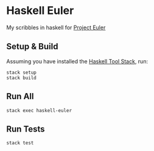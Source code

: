 # Haskell Euler
My scribbles in haskell for [Project Euler](https://projecteuler.net)

## Setup & Build
Assuming you have installed the [Haskell Tool Stack](https://www.haskellstack.org), run:
```
stack setup
stack build
```

## Run All
```
stack exec haskell-euler
```

## Run Tests
```
stack test
```